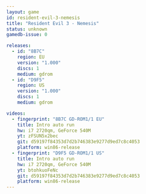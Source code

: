 ```yaml
---
layout: game
id: resident-evil-3-nemesis
title: "Resident Evil 3 - Nemesis"
status: unknown
gamedb-issue: 0

releases:
  - id: "8B7C"
    region: EU
    version: "1.000"
    discs: 1
    medium: gdrom
  - id: "D9F5"
    region: US
    version: "1.000"
    discs: 1
    medium: gdrom

videos:
  - fingerprint: "8B7C GD-ROM1/1 EU"
    title: Intro auto run
    hw: i7 2720qm, GeForce 540M
    yt: zFSUN5x2bec
    git: d59197f84353d7d2b746383e9277d9ed7c8c4053
    platform: win86-release
  - fingerprint: "D9F5 GD-ROM1/1 US"
    title: Intro auto run
    hw: i7 2720qm, GeForce 540M
    yt: btohkuoFeNc
    git: d59197f84353d7d2b746383e9277d9ed7c8c4053
    platform: win86-release
---
```

